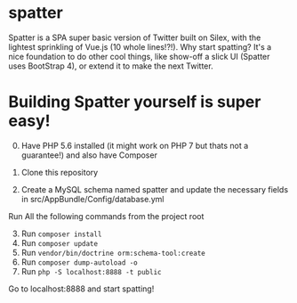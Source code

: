 # spatter
Spatter is a SPA super basic version of Twitter built on Silex, with the lightest sprinkling of Vue.js (10 whole lines!?!).
Why start spatting? It's a nice foundation to do other cool things, like show-off a slick UI (Spatter uses BootStrap 4), or extend it to make the next Twitter.

# Building Spatter yourself is super easy!

0. Have PHP 5.6 installed (it might work on PHP 7 but thats not a guarantee!) and also have Composer

1. Clone this repository
2. Create a MySQL schema named spatter and update the necessary fields in src/AppBundle/Config/database.yml
  
Run All the following commands from the project root

3. Run `composer install`
4. Run `composer update`
5. Run `vendor/bin/doctrine orm:schema-tool:create`
6. Run `composer dump-autoload -o`
7. Run `php -S localhost:8888 -t public`

Go to localhost:8888 and start spatting!



